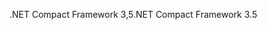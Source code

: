 <span data-ttu-id="8263b-101">.NET Compact Framework 3,5</span><span class="sxs-lookup"><span data-stu-id="8263b-101">.NET Compact Framework 3.5</span></span>